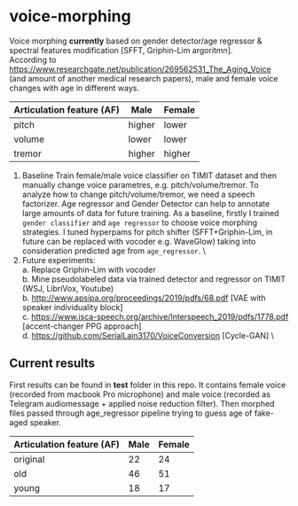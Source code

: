 # voice-morphing
Voice morphing **currently** based on gender detector/age regressor &amp; spectral features modification [SFFT, Griphin-Lim argoritmn].\
According to https://www.researchgate.net/publication/269562531_The_Aging_Voice (and amount of another medical research papers), male and female voice changes with age in different ways.

| Articulation feature (AF)  | Male | Female |
| ------------- | ------------- | ------------- |
| pitch  | higher  | lower  |
| volume  | lower  | lower  |
| tremor | higher  | higher  |

1. Baseline
Train female/male voice classifier on TIMIT dataset and then manually change voice parametres, e.g. pitch/volume/tremor.
To analyze how to change pitch/volume/tremor, we need a speech factorizer. Age regressor and Gender Detector can help to annotate large amounts of data for future training. As a baseline, firstly I trained `gender classifier` and `age regressor` to choose voice morphing strategies. I tuned hyperpams for pitch shifter (SFFT+Griphin-Lim, in future can be replaced with vocoder e.g. WaveGlow) taking into consideration predicted age from `age_regressor`. \
2. Future experiments:\
  a. Replace Griphin-Lim with vocoder \
  b. Mine pseudolabeled data via trained detector and regressor on TIMIT (WSJ, LibriVox, Youtube) \
  b. http://www.apsipa.org/proceedings/2019/pdfs/68.pdf [VAE with speaker individuality block]\
  c. https://www.isca-speech.org/archive/Interspeech_2019/pdfs/1778.pdf [accent-changer PPG approach] \
  d. https://github.com/SerialLain3170/VoiceConversion [Cycle-GAN] \
## Current results
First results can be found in **test** folder in this repo. It contains female voice (recorded from macbook Pro microphone) and male voice (recorded as Telegram audiomessage + applied noise reduction filter). Then morphed files passed through age_regressor pipeline trying to guess age of fake-aged speaker.


| Articulation feature (AF)  | Male | Female |
| ------------- | ------------- | ------------- |
| original | 22 |  24 |  
| old | 46  | 51  |
| young | 18  | 17  |
